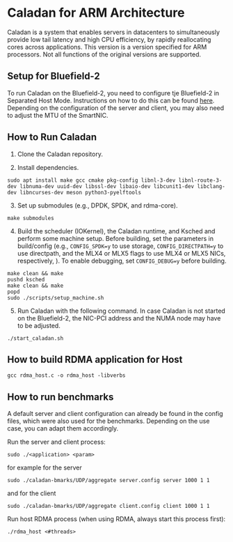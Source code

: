 # Caladan for ARM Architecture

Caladan is a system that enables servers in datacenters to
simultaneously provide low tail latency and high CPU efficiency, by
rapidly reallocating cores across applications. This version is a version specified for ARM processors. Not all functions of the original versions are supported.

## Setup for Bluefield-2

To run Caladan on the Bluefield-2, you need to configure tje Bluefield-2 in Separated Host Mode. Instructions on how to do this can be found [here](https://docs.nvidia.com/networking/display/BlueFieldSWv35111601/Modes+of+Operation). Depending on the configuration of the server and client, you may also need to adjust the MTU of the SmartNIC.

## How to Run Caladan

1) Clone the Caladan repository.

2) Install dependencies.

```
sudo apt install make gcc cmake pkg-config libnl-3-dev libnl-route-3-dev libnuma-dev uuid-dev libssl-dev libaio-dev libcunit1-dev libclang-dev libncurses-dev meson python3-pyelftools
```

3) Set up submodules (e.g., DPDK, SPDK, and rdma-core).

```
make submodules
```

4) Build the scheduler (IOKernel), the Caladan runtime, and Ksched and perform some machine setup.
Before building, set the parameters in build/config (e.g., `CONFIG_SPDK=y` to use
storage, `CONFIG_DIRECTPATH=y` to use directpath, and the MLX4 or MLX5 flags to use
MLX4 or MLX5 NICs, respectively, ). To enable debugging, set `CONFIG_DEBUG=y` before building.
```
make clean && make
pushd ksched
make clean && make
popd
sudo ./scripts/setup_machine.sh
```

5) Run Caladan with the following command. In case Caladan is not started on the Bluefield-2, the NIC-PCI address and the NUMA node may have to be adjusted.

```
./start_caladan.sh
```

## How to build RDMA application for Host
```
gcc rdma_host.c -o rdma_host -libverbs
```

## How to run benchmarks

A default server and client configuration can already be found in the config files, which were also used for the benchmarks. Depending on the use case, you can adapt them accordingly.

Run the server and client process:
```
sudo ./<application> <param>
```
for example for the server

```
sudo ./caladan-bmarks/UDP/aggregate server.config server 1000 1 1
```
and for the client

```
sudo ./caladan-bmarks/UDP/aggregate client.config client 1000 1 1
```

Run host RDMA process (when using RDMA, always start this process first):
```
./rdma_host <#threads>
```

